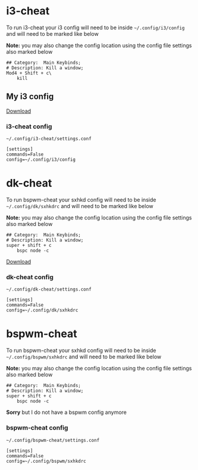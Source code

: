 # i3-cheat

To run i3-cheat your i3 config will need to be inside `~/.config/i3/config` and will need to be marked like below

**Note:** you may also change the config location using the config file settings also marked below

```
## Category:  Main Keybinds;
# Description: Kill a window;
Mod4 + Shift + c\
	kill
```

## My i3 config

[Download](https://raw.githubusercontent.com/The-Repo-Club/DotFiles/master/.config/i3/config)

### i3-cheat config
`~/.config/i3-cheat/settings.conf`
```
[settings]
commands=False
config=~/.config/i3/config
```

# dk-cheat

To run bspwm-cheat your sxhkd config will need to be inside `~/.config/dk/sxhkdrc` and will need to be marked like below

**Note:** you may also change the config location using the config file settings also marked below

```
## Category:  Main Keybinds;
# Description: Kill a window;
super + shift + c
	bspc node -c
```

[Download](https://raw.githubusercontent.com/The-Repo-Club/DotFiles/master/.config/dk/sxhkdrc)

### dk-cheat config
`~/.config/dk-cheat/settings.conf`
```
[settings]
commands=False
config=~/.config/dk/sxhkdrc
```

# bspwm-cheat

To run bspwm-cheat your sxhkd config will need to be inside `~/.config/bspwm/sxhkdrc` and will need to be marked like below

**Note:** you may also change the config location using the config file settings also marked below

```
## Category:  Main Keybinds;
# Description: Kill a window;
super + shift + c
	bspc node -c
```

**Sorry** but I do not have a bspwm config anymore

### bspwm-cheat config
`~/.config/bspwm-cheat/settings.conf`
```
[settings]
commands=False
config=~/.config/bspwm/sxhkdrc
```
